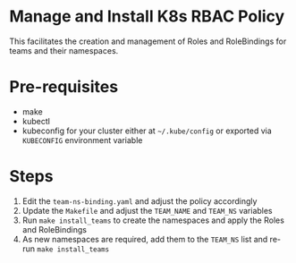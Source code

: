 # Manage and Install K8s RBAC Policy

This facilitates the creation and management of Roles and RoleBindings for teams and their namespaces.

# Pre-requisites

- make
- kubectl
- kubeconfig for your cluster either at `~/.kube/config` or exported via `KUBECONFIG` environment variable

# Steps

1. Edit the `team-ns-binding.yaml` and adjust the policy accordingly
1. Update the `Makefile` and adjust the `TEAM_NAME` and `TEAM_NS` variables
1. Run `make install_teams` to create the namespaces and apply the Roles and RoleBindings
1. As new namespaces are required, add them to the `TEAM_NS` list and re-run `make install_teams`
